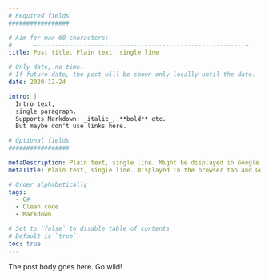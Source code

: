 ```yaml
---
# Required fields
#################

# Aim for max 60 characters:
#      ←----------------------------------------------------------→
title: Post title. Plain text, single line

# Only date, no time.
# If future date, the post will be shown only locally until the date.
date: 2020-12-24

intro: |
  Intro text,
  single paragraph.
  Supports Markdown: _italic_, **bold** etc.
  But maybe don't use links here.

# Optional fields
#################

metaDescription: Plain text, single line. Might be displayed in Google search results.
metaTitle: Plain text, single line. Displayed in the browser tab and Google. If not set, `title` will be used

# Order alphabetically
tags:
  - C#
  - Clean code
  - Markdown

# Set to `false` to disable table of contents.
# Default is `true`.
toc: true
---
```


The post body goes here.
Go wild!
